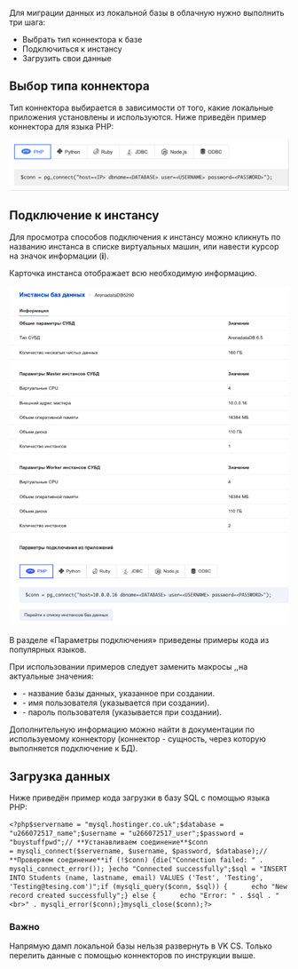 Для миграции данных из локальной базы в облачную нужно выполнить три шага:

*   Выбрать тип коннектора к базе
*   Подключиться к инстансу
*   Загрузить свои данные

Выбор типа коннектора
---------------------

Тип коннектора выбирается в зависимости от того, какие локальные приложения установлены и используются. Ниже приведён пример коннектора для языка PHP:

![](./assets/1604050289781-1604050289780.png)

Подключение к инстансу
----------------------

Для просмотра способов подключения к инстансу можно кликнуть по названию инстанса в списке виртуальных машин, или навести курсор на значок информации (**i**).

Карточка инстанса отображает всю необходимую информацию.

![](./assets/1599677090316-1599677090316.png)

В разделе «Параметры подключения» приведены примеры кода из популярных языков.

При использовании примеров следует заменить макросы <DATABASE>,<USERNAME>,<PASSWORD>на актуальные значения:

*   <DATABASE> - название базы данных, указанное при создании.
*   <USERNAME> - имя пользователя (указывается при создании).
*   <PASSWORD> - пароль пользователя (указывается при создании).

Дополнительную информацию можно найти в документации по используемому коннектору (коннектор - сущность, через которую выполняется подключение к БД).

Загрузка данных
---------------

Ниже приведён пример кода загрузки в базу SQL с помощью языка PHP:

```
<?php$servername = "mysql.hostinger.co.uk";$database = "u266072517_name";$username = "u266072517_user";$password = "buystuffpwd";// **Устанавливаем соединение**$conn = mysqli_connect($servername, $username, $password, $database);// **Проверяем соединение**if (!$conn) {die("Connection failed: " . mysqli_connect_error()); }echo "Connected successfully";$sql = "INSERT INTO Students (name, lastname, email) VALUES ('Test', 'Testing', 'Testing@tesing.com')";if (mysqli_query($conn, $sql)) {      echo "New record created successfully";} else {      echo "Error: " . $sql . "<br>" . mysqli_error($conn);}mysqli_close($conn);?>
```

### Важно

Напрямую дамп локальной базы нельзя развернуть в VK CS. Только перелить данные с помощью коннекторов по инструкции выше.